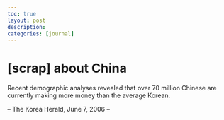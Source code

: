 ```yaml
---
toc: true
layout: post
description:
categories: [journal]
---
```

# [scrap] about China

Recent demographic analyses revealed that over 70 million Chinese are currently making more money than the average Korean.

– The Korea Herald, June 7, 2006 –